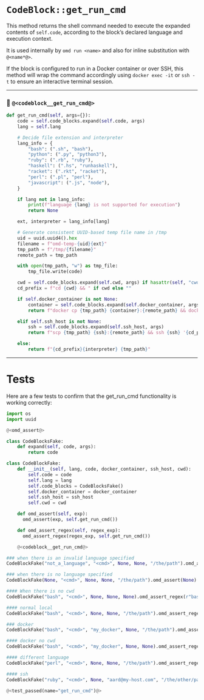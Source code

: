 # `CodeBlock::get_run_cmd`

This method returns the shell command needed to execute the expanded contents of `self.code`, according to the block’s declared language and execution context.

It is used internally by `omd run <name>` and also for inline substitution with `@<name*@>`.

If the block is configured to run in a Docker container or over SSH, this method will wrap the command accordingly using `docker exec -it` or `ssh -t` to ensure an interactive terminal session.

---

### 🔗 `@<codeblock__get_run_cmd@>`

```python {name=codeblock__get_run_cmd}
def get_run_cmd(self, args={}):
    code = self.code_blocks.expand(self.code, args)
    lang = self.lang

    # Decide file extension and interpreter
    lang_info = {
        "bash": (".sh", "bash"),
        "python": (".py", "python3"),
        "ruby": (".rb", "ruby"),
        "haskell": (".hs", "runhaskell"),
        "racket": (".rkt", "racket"),
        "perl": (".pl", "perl"),
        "javascript": (".js", "node"),
    }

    if lang not in lang_info:
        print(f"language {lang} is not supported for execution")
        return None

    ext, interpreter = lang_info[lang]

    # Generate consistent UUID-based temp file name in /tmp
    uid = uuid.uuid4().hex
    filename = f"omd-temp-{uid}{ext}"
    tmp_path = f"/tmp/{filename}"
    remote_path = tmp_path

    with open(tmp_path, "w") as tmp_file:
        tmp_file.write(code)

    cwd = self.code_blocks.expand(self.cwd, args) if hasattr(self, "cwd") and self.cwd else None
    cd_prefix = f"cd {cwd} && " if cwd else ""

    if self.docker_container is not None:
        container = self.code_blocks.expand(self.docker_container, args)
        return f"docker cp {tmp_path} {container}:{remote_path} && docker exec {container} bash -c \"{cd_prefix}{interpreter} {remote_path}\" && docker exec {container} rm {remote_path}"

    elif self.ssh_host is not None:
        ssh = self.code_blocks.expand(self.ssh_host, args)
        return f"scp {tmp_path} {ssh}:{remote_path} && ssh {ssh} '{cd_prefix}{interpreter} {remote_path}' && ssh {ssh} rm {remote_path}"

    else:
        return f"{cd_prefix}{interpreter} {tmp_path}"
```

---

# Tests

Here are a few tests to confirm that the get_run_cmd functionality is working correctly:

```python {name=get_run_cmd_tests menu=true}
import os
import uuid

@<omd_assert@>

class CodeBlocksFake:
    def expand(self, code, args):
        return code

class CodeBlockFake:
    def __init__(self, lang, code, docker_container, ssh_host, cwd):
        self.code = code
        self.lang = lang
        self.code_blocks = CodeBlocksFake()
        self.docker_container = docker_container
        self.ssh_host = ssh_host
        self.cwd = cwd

    def omd_assert(self, exp):
      omd_assert(exp, self.get_run_cmd())

    def omd_assert_regex(self, regex_exp):
      omd_assert_regex(regex_exp, self.get_run_cmd())

    @<codeblock__get_run_cmd@>

### when there is an invalid language specified
CodeBlockFake("not_a_language", "<cmd>", None, None, "/the/path").omd_assert(None)

### when there is no language specified
CodeBlockFake(None, "<cmd>", None, None, "/the/path").omd_assert(None)

#### When there is no cwd
CodeBlockFake("bash", "<cmd>", None, None, None).omd_assert_regex(r"bash /tmp/[^\s]+\.sh")

#### normal local
CodeBlockFake("bash", "<cmd>", None, None, "/the/path").omd_assert_regex("cd /the/path && bash /tmp/[^\s]+\.sh")

### docker
CodeBlockFake("bash", "<cmd>", "my_docker", None, "/the/path").omd_assert_regex(r"""docker cp /tmp/[^\s]+\.sh my_docker:/tmp/[^\s]+\.sh && docker exec my_docker bash -c "cd /the/path && bash /tmp/[^\s]+\.sh" && docker exec my_docker rm /tmp/omd-[^\s]+\.sh""")

#### docker no cwd
CodeBlockFake("bash", "<cmd>", "my_docker", None, None).omd_assert_regex(r"""docker cp /tmp/[^\s]+\.sh my_docker:/tmp/[^\s]+\.sh && docker exec my_docker bash -c "bash /tmp/[^\s]+\.sh" && docker exec my_docker rm /tmp/omd-[^\s]+\.sh""")

#### different language
CodeBlockFake("perl", "<cmd>", None, None, "/the/path").omd_assert_regex(r"""cd /the/path && perl /tmp/[^\s]+\.pl""")

#### ssh
CodeBlockFake("ruby", "<cmd>", None, "aard@my-host.com", "/the/other/path").omd_assert_regex(r"""scp /tmp/[^\s]+\.rb aard@my-host.com:/tmp/[^\s]+\.rb && ssh aard@my-host.com 'cd /the/other/path && ruby /tmp/[^\s]+\.rb' && ssh aard@my-host.com rm /tmp/[^\s]+\.rb""")

@<test_passed(name="get_run_cmd")@>
```
